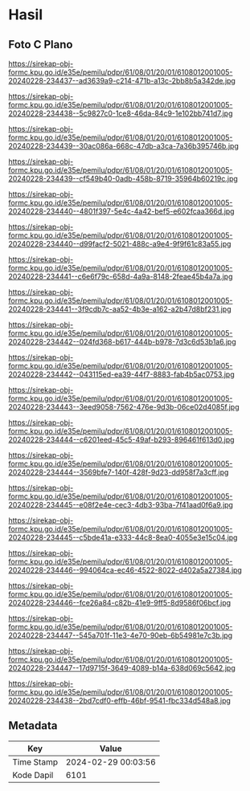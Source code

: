 # Hasil

## Foto C Plano

https://sirekap-obj-formc.kpu.go.id/e35e/pemilu/pdpr/61/08/01/20/01/6108012001005-20240228-234437--ad3639a9-c214-471b-a13c-2bb8b5a342de.jpg

https://sirekap-obj-formc.kpu.go.id/e35e/pemilu/pdpr/61/08/01/20/01/6108012001005-20240228-234438--5c9827c0-1ce8-46da-84c9-1e102bb741d7.jpg

https://sirekap-obj-formc.kpu.go.id/e35e/pemilu/pdpr/61/08/01/20/01/6108012001005-20240228-234439--30ac086a-668c-47db-a3ca-7a36b395746b.jpg

https://sirekap-obj-formc.kpu.go.id/e35e/pemilu/pdpr/61/08/01/20/01/6108012001005-20240228-234439--cf549b40-0adb-458b-8719-35964b60219c.jpg

https://sirekap-obj-formc.kpu.go.id/e35e/pemilu/pdpr/61/08/01/20/01/6108012001005-20240228-234440--4801f397-5e4c-4a42-bef5-e602fcaa366d.jpg

https://sirekap-obj-formc.kpu.go.id/e35e/pemilu/pdpr/61/08/01/20/01/6108012001005-20240228-234440--d99facf2-5021-488c-a9e4-9f9f61c83a55.jpg

https://sirekap-obj-formc.kpu.go.id/e35e/pemilu/pdpr/61/08/01/20/01/6108012001005-20240228-234441--c6e6f79c-658d-4a9a-8148-2feae45b4a7a.jpg

https://sirekap-obj-formc.kpu.go.id/e35e/pemilu/pdpr/61/08/01/20/01/6108012001005-20240228-234441--3f9cdb7c-aa52-4b3e-a162-a2b47d8bf231.jpg

https://sirekap-obj-formc.kpu.go.id/e35e/pemilu/pdpr/61/08/01/20/01/6108012001005-20240228-234442--024fd368-b617-444b-b978-7d3c6d53b1a6.jpg

https://sirekap-obj-formc.kpu.go.id/e35e/pemilu/pdpr/61/08/01/20/01/6108012001005-20240228-234442--043115ed-ea39-44f7-8883-fab4b5ac0753.jpg

https://sirekap-obj-formc.kpu.go.id/e35e/pemilu/pdpr/61/08/01/20/01/6108012001005-20240228-234443--3eed9058-7562-476e-9d3b-06ce02d4085f.jpg

https://sirekap-obj-formc.kpu.go.id/e35e/pemilu/pdpr/61/08/01/20/01/6108012001005-20240228-234444--c6201eed-45c5-49af-b293-896461f613d0.jpg

https://sirekap-obj-formc.kpu.go.id/e35e/pemilu/pdpr/61/08/01/20/01/6108012001005-20240228-234444--3569bfe7-140f-428f-9d23-dd958f7a3cff.jpg

https://sirekap-obj-formc.kpu.go.id/e35e/pemilu/pdpr/61/08/01/20/01/6108012001005-20240228-234445--e08f2e4e-cec3-4db3-93ba-7f41aad0f6a9.jpg

https://sirekap-obj-formc.kpu.go.id/e35e/pemilu/pdpr/61/08/01/20/01/6108012001005-20240228-234445--c5bde41a-e333-44c8-8ea0-4055e3e15c04.jpg

https://sirekap-obj-formc.kpu.go.id/e35e/pemilu/pdpr/61/08/01/20/01/6108012001005-20240228-234446--994064ca-ec46-4522-8022-d402a5a27384.jpg

https://sirekap-obj-formc.kpu.go.id/e35e/pemilu/pdpr/61/08/01/20/01/6108012001005-20240228-234446--fce26a84-c82b-41e9-9ff5-8d9586f06bcf.jpg

https://sirekap-obj-formc.kpu.go.id/e35e/pemilu/pdpr/61/08/01/20/01/6108012001005-20240228-234447--545a701f-11e3-4e70-90eb-6b54981e7c3b.jpg

https://sirekap-obj-formc.kpu.go.id/e35e/pemilu/pdpr/61/08/01/20/01/6108012001005-20240228-234447--17d9715f-3649-4089-b14a-638d069c5642.jpg

https://sirekap-obj-formc.kpu.go.id/e35e/pemilu/pdpr/61/08/01/20/01/6108012001005-20240228-234438--2bd7cdf0-effb-46bf-9541-fbc334d548a8.jpg


## Metadata

| Key        | Value               |
| ---------- | ------------------- |
| Time Stamp | 2024-02-29 00:03:56 |
| Kode Dapil | 6101                |



